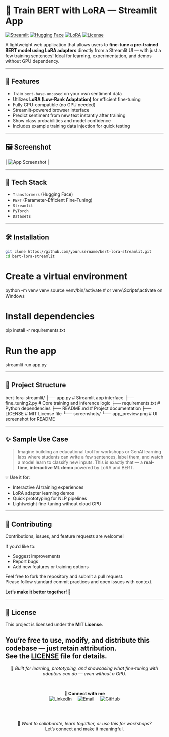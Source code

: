 # 🤖 Train BERT with LoRA — Streamlit App

[![Streamlit](https://img.shields.io/badge/Built%20with-Streamlit-ff4b4b.svg?logo=streamlit&logoColor=white)](https://streamlit.io)
[![Hugging Face](https://img.shields.io/badge/HuggingFace-BERT-yellow.svg?logo=huggingface&logoColor=white)](https://huggingface.co)
[![LoRA](https://img.shields.io/badge/LoRA-Adapter%20Tuning-blueviolet)](https://github.com/huggingface/peft)
[![License](https://img.shields.io/github/license/AshleyMathias/fine_tuning_with_lora-main-)](LICENSE)

A lightweight web application that allows users to **fine-tune a pre-trained BERT model using LoRA adapters** directly from a Streamlit UI — with just a few training sentences! Ideal for learning, experimentation, and demos without GPU dependency.

---

## 🚀 Features

- Train `bert-base-uncased` on your own sentiment data
- Utilizes **LoRA (Low-Rank Adaptation)** for efficient fine-tuning
- Fully CPU-compatible (no GPU needed)
- Streamlit-powered browser interface
- Predict sentiment from new text instantly after training
- Show class probabilities and model confidence
- Includes example training data injection for quick testing

---

## 🖼️ Screenshot


| ![App Screenshot](screenshots/Screenshot.png) |

---

## 🧱 Tech Stack

- `Transformers` (Hugging Face)
- `PEFT` (Parameter-Efficient Fine-Tuning)
- `Streamlit`
- `PyTorch`
- `Datasets`

---

## 🛠️ Installation

```bash
git clone https://github.com/yourusername/bert-lora-streamlit.git
cd bert-lora-streamlit
```

# Create a virtual environment
python -m venv venv
source venv/bin/activate  # or venv\Scripts\activate on Windows

# Install dependencies
pip install -r requirements.txt

# Run the app
streamlit run app.py

---

## 📂 Project Structure

bert-lora-streamlit/
├── app.py # Streamlit app interface
├── fine_tuning2.py # Core training and inference logic
├── requirements.txt # Python dependencies
├── README.md # Project documentation
├── LICENSE # MIT License file
└── screenshots/
└── app_preview.png # UI screenshot for README

---

## ✨ Sample Use Case

> Imagine building an educational tool for workshops or GenAI learning labs where students can write a few sentences, label them, and watch a model learn to classify new inputs. This is exactly that — a **real-time, interactive ML demo** powered by LoRA and BERT.

💡 Use it for:
- Interactive AI training experiences
- LoRA adapter learning demos
- Quick prototyping for NLP pipelines
- Lightweight fine-tuning without cloud GPU

---

## 🤝 Contributing

Contributions, issues, and feature requests are welcome!

If you’d like to:
- Suggest improvements
- Report bugs
- Add new features or training options

Feel free to fork the repository and submit a pull request.  
Please follow standard commit practices and open issues with context.

**Let’s make it better together! 🚀**

---

## 📄 License

This project is licensed under the **MIT License**.

You’re free to use, modify, and distribute this codebase — just retain attribution.  
See the [LICENSE](LICENSE) file for details.
---

<div align="center">

📘 _Built for learning, prototyping, and showcasing what fine-tuning with adapters can do — even without a GPU._

<br/>

🔗 **Connect with me**  
<a href="https://www.linkedin.com/in/ashleymathias10" target="_blank"><img src="https://img.shields.io/badge/LinkedIn-Ashley%20Mathias-blue?style=flat&logo=linkedin&logoColor=white" alt="LinkedIn"></a>
&nbsp;&nbsp;&nbsp;
<a href="mailto:ashleymathias100@gmail.com"><img src="https://img.shields.io/badge/Email-Contact%20Me-ff69b4?style=flat&logo=gmail&logoColor=white" alt="Email"></a>
&nbsp;&nbsp;&nbsp;
<a href="https://github.com/AshleyMathias"><img src="https://img.shields.io/badge/GitHub-@AshleyMathias-181717?style=flat&logo=github&logoColor=white" alt="GitHub"></a>

<br/><br/>

🚀 _Want to collaborate, learn together, or use this for workshops?_  
Let’s connect and make it meaningful.

</div>

